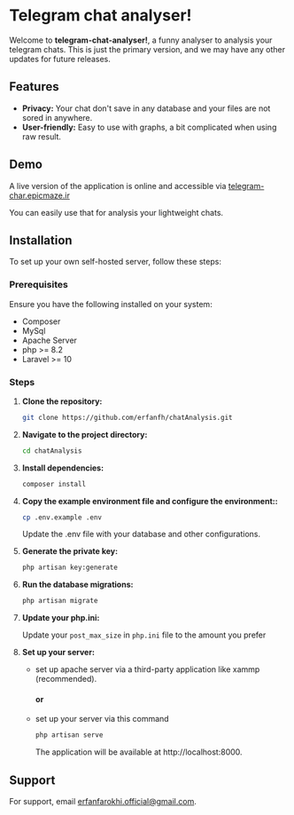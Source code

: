 # Telegram chat analyser!

Welcome to **telegram-chat-analyser!**, a funny analyser to analysis your telegram chats. This is just the primary version, and we may have any other updates for future releases.

## Features

- **Privacy:** Your chat don't save in any database and your files are not sored in anywhere.
- **User-friendly:** Easy to use with graphs, a bit complicated when using raw result.


## Demo

A live version of the application is online and accessible via [telegram-char.epicmaze.ir]()

You can easily use that for analysis your lightweight chats.

## Installation

To set up your own self-hosted server, follow these steps:

### Prerequisites

Ensure you have the following installed on your system:

- Composer
- MySql
- Apache Server
- php >= 8.2
- Laravel >= 10

### Steps

1. **Clone the repository:**

   ```bash
   git clone https://github.com/erfanfh/chatAnalysis.git
   ```

2. **Navigate to the project directory:**

   ```bash
   cd chatAnalysis
   ```

3. **Install dependencies:**

   ```bash
   composer install
   ```
4. **Copy the example environment file and configure the environment::**

   ```bash
   cp .env.example .env
   ```
   Update the .env file with your database and other configurations.

5. **Generate the private key:**

   ```bash
   php artisan key:generate
   ```
   
6. **Run the database migrations:**

   ```bash
   php artisan migrate
   ```

7. **Update your php.ini:**

   Update your `post_max_size` in `php.ini` file to the amount you prefer

8. **Set up your server:**

   - set up apache server via a third-party application like xammp (recommended).

     #### **or**

   - set up your server via this command

      ```bash
      php artisan serve
      ```
      The application will be available at http://localhost:8000.


## Support

For support, email erfanfarokhi.official@gmail.com.
